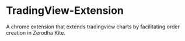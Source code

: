 # TradingView-Extension
A chrome extension that extends tradingview charts by facilitating order creation in Zerodha Kite.

